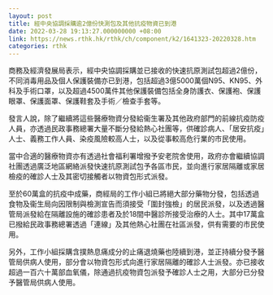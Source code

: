 ```yaml
---
layout: post
title: 經中央協調採購逾2億份快測包及其他抗疫物資已到港
date: 2022-03-28 19:13:27.000000000 +08:00
link: https://news.rthk.hk/rthk/ch/component/k2/1641323-20220328.htm
categories: rthk
---
```


商務及經濟發展局表示，經中央協調採購並已接收的快速抗原測試包超過2億份，不同消毒用品及個人保護裝備亦已到港，包括超過3億5000萬個N95、KN95、外科及手術口罩，以及超過4500萬件其他保護裝備包括全身防護衣、保護袍、保護眼罩、保護面罩、保護鞋套及手術／檢查手套等。
 
發言人說，除了繼續將這些醫療物資分發給衞生署及其他政府部門的前線抗疫防疫人員，亦透過民政事務總署大量不斷分發給熱心社團等，供確診病人、「居安抗疫」人士、義務工作人員、染疫風險較高人士，以及從事較高危行業的市民使用。

當中合適的醫療物資亦有透過社會福利署增撥予安老院舍使用，政府亦會繼續協調社團透過廣泛地區網絡派發快速抗原測試包予各區市民，並向進行家居隔離或家居檢疫的確診人士及其密切接觸者以物資包形式派發。
 
至於60萬盒的抗疫中成藥，商經局的工作小組已將絕大部分藥物分發，包括透過食物及衞生局向因限制與檢測宣告而須接受「圍封強檢」的居民派發，以及透過醫管局派發給在隔離設施的確診患者及於18間中醫診所接受治療的人士。其中17萬盒已撥給民政事務總署透過「連線」及其他熱心社團在社區派發，供有需要的市民使用。

另外，工作小組採購含撲熱息痛成分的止痛退燒藥也陸續到港，並正持續分發予醫管局供病人使用，部分會以物資包形式向進行家居隔離的確診人士派發。亦已接收超過一百六十萬部血氧儀，除通過抗疫物資包派發予確診人士之用，大部分已分發予醫管局供病人使用。
